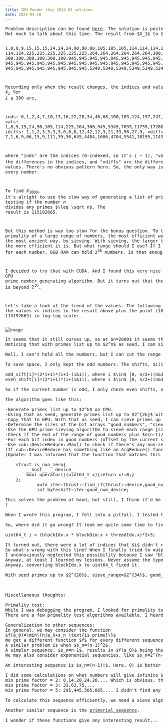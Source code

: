 ```yaml
---
title: IBM Ponder this 2024 03 solution
date: 2024-04-10
---
```

<link rel="stylesheet" href="/Yi-blog/css/styles.css">
<script src='https://cdnjs.cloudflare.com/ajax/libs/jquery/3.1.1/jquery.min.js' type='text/javascript'/>
<script src='https://cdnjs.cloudflare.com/ajax/libs/highlight.js/9.9.0/highlight.min.js' type='text/javascript'/>
<script src='https://cdnjs.cloudflare.com/ajax/libs/showdown/1.6.2/showdown.min.js' type='text/javascript'/>
<link href='https://cdnjs.cloudflare.com/ajax/libs/highlight.js/9.9.0/styles/default.min.css' id='markdown' rel='stylesheet'/>
<script>
    function loadScript(src){
      return new Promise(function(resolve, reject){
        let script = document.createElement(&#39;script&#39;);
        script.src = src;
        script.onload = () =&gt; resolve(script);
        script.onerror = () =&gt; reject(new Error(`Script load error for ${src}`));
        document.head.append(script);
      });
    }
    loadScript(&quot;https://yjian012.github.io/Yi-blog/js/markdown-highlight-in-blogger.js&quot;).then(script=&gt;loadScript(&quot;https://yjian012.github.io/Yi-blog/js/scripts.js&quot;));
  //https://mxp22.surge.sh/markdown-highlight-in-blogger.js
</script>
<pre>
Problem description can be found <a href="https://research.ibm.com/haifa/ponderthis/challenges/March2024.html">here</a>. The solution is posted <a href="https://research.ibm.com/haifa/ponderthis/solutions/March2024.html">here</a>.
Not much to talk about this time. The result from $X_1$ to $X_{100}$ is,

1,8,9,9,15,15,15,24,24,24,90,90,90,105,105,105,114,114,114,114,
114,114,225,225,225,225,225,225,264,264,264,264,264,264,300,300,300,300,300,300,
300,300,300,300,300,300,945,945,945,945,945,945,945,945,945,945,945,945,945,945,
945,945,945,945,945,945,945,945,945,945,945,945,945,945,945,945,945,945,945,945,
945,945,945,945,945,945,945,945,5349,5349,5349,5349,5349,5349,5349,5349,5349,5349,5349,5349,

Recording only when the result changes, the indices and values of $X_i$ for $i\leq 300$ are,

inds:
0,1,2,4,7,10,13,16,22,28,34,46,88,100,103,124,157,247,274,283,
vals:
1,8,9,15,24,90,105,114,225,264,300,945,5349,7035,11739,17280,35475,46914,190365,351645,
idiffs:
1,1,2,3,3,3,3,6,6,6,12,42,12,3,21,33,90,27,9,
vdiffs:
7,1,6,9,66,15,9,111,39,36,645,4404,1686,4704,5541,18195,11439,143451,161280,

where "inds" are the indices (0-indexed, so it's $i-1$), "vals" are the values $X_i$, "idiffs" are the differences in the indices, and "vdiffs" are the differences in the values.
There's no obvious pattern here. So, the only way is to test every number.

To find $X_{1000}$, it's alright to use the slow way of generating a list of primes, i.e., testing if the number $n$ divides any primes $\leq \sqrt n$. The result is 115192665.

But this method is way too slow for the bonus question.
To test the primality of a large range of numbers, the most efficient way is also the most ancient way, by sieving. With sieving, the larger the range, the more efficient it is. But what range should I use?
If I use one bit for each number, 8GB RAM can hold $2^{36}$ numbers. Is that enough?

I decided to try that with CUDA. And I found this very nice <a href="https://medium.com/@mckev/generating-prime-numbers-using-gpu-eb0d9caea479">GPU prime number generating algorithm</a>. But it turns out that the result is beyond $2^{36}$. 

Let's take a look at the trend of the values. The following plot is the values vs indices in the result above plus the point (1000, 115192665) in log-log scale:
</pre>
![image](/Yi-blog/img/trend.PNG)
<pre>
It seems that it still curves up, so at $n=2000$ it seems that it should be about $10^{11}$, which is about $2^{36.5}$. But it's hard to tell if that's enough, it may very well be much larger. What can I do?
Noticing that with primes list up to $2^n$ as seed, I can sieve primes up to $2^{2n}$. So, since I can already generate primes up to $2^{36}$, theoretically I can use that to generate primes up to $2^{72}$. But there's not enough ram or even storage to hold that many numbers.

Well, I can't hold all the numbers, but I can cut the range into sections, and sieve them one by one.

To save space, I only kept the odd numbers. The shifts, $i(i-1)/2$, are also separated into two lists, the odd ones and the even ones, for quick look up. It's not hard to come up with the formulas, i.e.

odd_sift[i]=(2*i+1)*(i+1-(i&1)), where i $\in$ [0, n/2+((n&3)==3) )
even_shift[i]=(2*i+1)*(i+(i&1)), where i $\in$ [0, n/2+((n&3)==1) )

So if the current number is odd, I only check even shifts, and odd shifts for even numbers.

The algorithm goes like this:

-Generate primes list up to $2^k$ on CPU.
-Using that as seed, generate primes list up to $2^{2k}$ with CUDA.
-Copy that to GPU. With that as seed, I can sieve primes up to $2^{4k}$.
-Determine the sizes of the bit arrays "good_numbers", "sieve_buffer", and integer arrays "odd_sift" and "even_shift", and allocate them on GPU. The sieve range must be greater than the good_numbers range plus $n(n-1)/2$. The larger the range, the more efficient it is. Initialize the bit arrays to 1 bits.
-Use the GPU prime sieving algorithm to sieve each range [sieve_start, sieve_end). Use binary search to find the starting index in the primes list. Also, since the minimum number to multiply is 3, and only odd numbers are considered, the number of threads is only 1/6 of the range.
-Check if the end of the range of good_numbers plus $n(n-1)/2$ is beyond the sieve range. If so, change sieve_start to the current starting point of good_numbers, and sieve this new range.
-For each bit index in good_numbers (offset by the current starting point), check if the number shifted by odd_shift or even_shift is a prime. If it hits a prime, mark the bit to 0.
-Use cub::DeviceReduce::Max() to check if there's any non-zero values in good_numbers. If not, move current start point to the previous end point. Otherwise, the answer is found, return the location of the first 1 bit.
(If cub::DeviceReduce has something like an ArgReduce() function which takes a custom reduce function, this could be done more efficiently, but I didn't find any. I've submitted a feature request, don't know if it'll be added one day.)
(Update: I was informed that the function that matches this description is <a href="https://nvidia.github.io/cccl/thrust/api/groups/group__searching.html#function-find-if">thrust::find_if</a>. Don't need to worry about the "thrust::device", just pass the C array and it works, like this:

    struct is_non_zero{
        __host__ __device__
        bool operator()(uint64_t x){return x!=0;}
    };
            auto iter=thrust::find_if(thrust::device,good_num_device,good_num_device+good_num_size,is_non_zero());
            int byteshift=iter-good_num_device;

This solves the problem at hand, but still, I think it'd be nice to have an argument version of reduce. Maybe it'll be useful somewhere else.
)

When I wrote this program, I fell into a pitfall. I tested the program for $n\leq 300$ and $n=1000$, it worked pretty well. But when I tried $n=2024$, it just kept going, until my GPU runtime got disconnected. Then I switched to the CPU version, and very quickly, an answer popped out, 1412159754600. I was surprised that the answer wasn't found by the GPU, but it's right after where it left off. I didn't think too much about it, so I just submitted it. Since you've already seen the answer, you probably noticed that this is not the correct answer. Indeed, this is about 12 times larger than the actual answer.

So, where did it go wrong? It took me quite some time to find out where the bug is. It turned out, it was not in the logic. It was not even in my implementation. It was in this line:

uint64_t i = (blockIdx.x * blockDim.x + threadIdx.x)*2+3;

It turned out, there were a lot of indices that $i$ didn't reach, meaning that many composite numbers were not sieved, instead they were left as prime. That's why the program never ended, it saw prime numbers everywhere, and every number hit a prime within only a few steps.
So what's wrong with this line? When I finally tried to output the indices "blockIdx.x, blockDim.x, threadIdx.x", a warning caught my attention. It said that I was trying to print an unsigned int type as an unsigned long long type. So, that's it. The indices, blockIdx.x etc, are all 32 bit unsigned int. But the number of threads can be greater than $2^{32}$. When that happens, it doesn't give a runtime error like a signed integer. It just quietly overflows. Very sneaky. Since these variables are not defined by me, it's not easy for me to check what type they are in.
I unconsciously neglected this possibility because I saw "blockIdx.x * blockDim.x + threadIdx.x" as the index in an array in many CUDA program examples, so I naturally thought, "they must be in size_t type, so that it can be used to represent any index in an array." Well, how wrong I was.
Anyway, at least I learned my lessons. Never assume the type of a variable not defined by myself, always check them. And, CUDA indices are 32 bit unsigned int. Guess I will remember this for the rest of my life...
Anyway, converting blockIdx.x to uint64_t fixed it.

With seed primes up to $2^{20}$, sieve_range=$2^{34}$, good_numbers range=$2^{22}$, the program finds the solution in 2m40s.



Miscellaneous thoughts:

Primality test:
While I was debugging the program, I looked for primality test algorithms to double check the number of steps.
There are a few primality test algorithms available. I heard about the <a href="https://en.wikipedia.org/wiki/AKS_primality_test">AKS test</a> 10 years ago. This time, I learned more about other algorithms, and I realized that although AKS algorithm is the first deterministic primality test that runs in polynomial time, in practice we may use a faster probabilistic test. The <a href="https://en.wikipedia.org/wiki/Baillie%E2%80%93PSW_primality_test">Baillie–PSW primality test</a> is a good candidate. Even though it's probabilistc, no counter-examples have ever been found. I found the <a href="https://flintlib.org/doc/fmpz.html#c.fmpz_is_probabprime_BPSW">FLINT implememtation</a> of the BPSW algorithm and learned how to install and use it. It was pretty easy to use (although the installation is very slow...).

Generalization to other sequences:
In general, we may consider the function
$f(a_0)=\min\{n|a_0+s_n \text{is prime}\}$
We get a different function $f$ for every different sequence $s_n$. The problem above is the case where $s_n=0+1+\dots+(n-1)=n(n-1)/2$.
A similar problem is when $s_n=(n-1)^2$.
A simpler sequence, $s_n=n-1$, results in $f(a_0)$ being the distance from $a_0$ to the next prime number, which gives <a href="https://oeis.org/A007920">this list</a>.
We may also consider exponential sequencies, like $s_n=2^{n-1}$.

An interesting sequence is $s_n=(n-1)!$. Here, 0! is better defined as 0, I think. The biggest difference between this sequence and those above is, for any $a_0$, the function $f(a_0)$ with $s_n$ given above should be finite (except when $s_n=k^{n-1}$ and $\gcd(a_0,k)\neq 1$ or both $a_0$ and $k$ are odd), but it's not at all clear where it will stop until we find the solution. But with factorial sequence, it's the opposite: we must have $f(a_0)&lt;m(a_0)$ or $f(a_0)=\infty$, where $m(1)=1$ and for $x\neq 1$, $m(x)$ is the minimum prime factor of $x$.

I did some calculations on what numbers will give infinite $f(a_0)$, grouped by their minimum prime factor.
min prime factor = 2: 8,14,20,24,26,... Which is obvious, those that equals an odd composite minus one.
min prime factor = 3: 33,63,75,...
min prime factor = 5: 295,445,505,665,... I didn't find any up to 100 by hand, so I wrote a program to find them.

To calculate this sequence efficiently, we need a sieve algorithm that leave the minimum prime factor of a number. This is not hard to construct, just initialize the values to uint(-1), and use min() function in the sieving. The problem is when the composite number is a product of very large primes, in which case we must test the primality of $n+k!$ for $k$ from 1 to $p-1$, where $p$ is $n$'s minimum prime factor. The number can be very large and there are a lot of tests to do.

Another similar sequence is the <a href="https://en.wikipedia.org/wiki/Primorial">primorial sequence</a>.

I wonder if these functions give any interesting result...